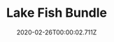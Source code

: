 ---
templateKey: blog-post
featuredpost: false
date: 2020-02-26T00:00:02.711Z
featuredimage: /img/Lake_Fish_Bundle.png
title: Lake Fish Bundle
description: Fish Tank
count: 4 out of 4
reward: Dressed Spinner (1)
tags:
  - Largemouth Bass
  - Carp
  - Bullhead
  - Sturgeon
  - bundles
  - Fish Tank
---